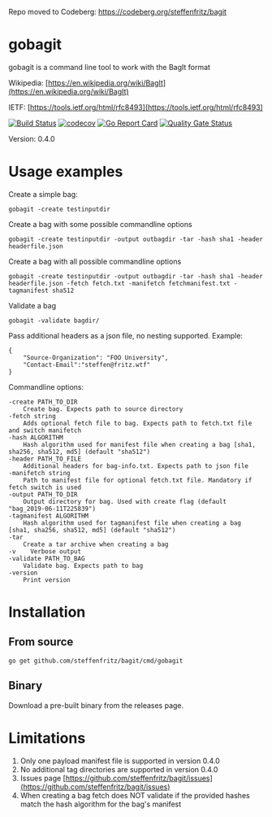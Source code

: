 Repo moved to Codeberg: https://codeberg.org/steffenfritz/bagit


# gobagit
gobagit is a command line tool to work with the BagIt format

Wikipedia: [https://en.wikipedia.org/wiki/BagIt](https://en.wikipedia.org/wiki/BagIt) 

IETF: [https://tools.ietf.org/html/rfc8493](https://tools.ietf.org/html/rfc8493)


[![Build Status](https://travis-ci.org/steffenfritz/bagit.svg?branch=master)](https://travis-ci.org/steffenfritz/bagit)
[![codecov](https://codecov.io/gh/steffenfritz/bagit/branch/master/graph/badge.svg)](https://codecov.io/gh/steffenfritz/bagit)
[![Go Report Card](https://goreportcard.com/badge/github.com/steffenfritz/bagit)](https://goreportcard.com/report/github.com/steffenfritz/bagit)
[![Quality Gate Status](https://sonarcloud.io/api/project_badges/measure?project=steffenfritz_bagit&metric=alert_status)](https://sonarcloud.io/dashboard?id=steffenfritz_bagit)

Version: 0.4.0

# Usage examples


Create a simple bag:

    gobagit -create testinputdir


Create a bag with some possible commandline options

    gobagit -create testinputdir -output outbagdir -tar -hash sha1 -header headerfile.json


Create a bag with all possible commandline options


    gobagit -create testinputdir -output outbagdir -tar -hash sha1 -header headerfile.json -fetch fetch.txt -manifetch fetchmanifest.txt -tagmanifest sha512

Validate a bag

    gobagit -validate bagdir/

Pass additional headers as a json file, no nesting supported. Example: 

    {
        "Source-Organization": "FOO University",
        "Contact-Email":"steffen@fritz.wtf"
    }


Commandline options:

    -create PATH_TO_DIR
        Create bag. Expects path to source directory
    -fetch string
        Adds optional fetch file to bag. Expects path to fetch.txt file and switch manifetch
    -hash ALGORITHM
        Hash algorithm used for manifest file when creating a bag [sha1, sha256, sha512, md5] (default "sha512")
    -header PATH_TO_FILE
        Additional headers for bag-info.txt. Expects path to json file
    -manifetch string
        Path to manifest file for optional fetch.txt file. Mandatory if fetch switch is used
    -output PATH_TO_DIR
        Output directory for bag. Used with create flag (default "bag_2019-06-11T225839")
    -tagmanifest ALGORITHM
        Hash algorithm used for tagmanifest file when creating a bag [sha1, sha256, sha512, md5] (default "sha512")
    -tar
        Create a tar archive when creating a bag
    -v    Verbose output
    -validate PATH_TO_BAG
        Validate bag. Expects path to bag
    -version
        Print version


# Installation

## From source

    go get github.com/steffenfritz/bagit/cmd/gobagit


## Binary


Download a pre-built binary from the releases page.


# Limitations

1. Only one payload manifest file is supported in version 0.4.0
2. No additional tag directories are supported in version 0.4.0
3. Issues page [https://github.com/steffenfritz/bagit/issues](https://github.com/steffenfritz/bagit/issues)
4. When creating a bag fetch does NOT validate if the provided hashes match the hash algorithm for the bag's manifest
